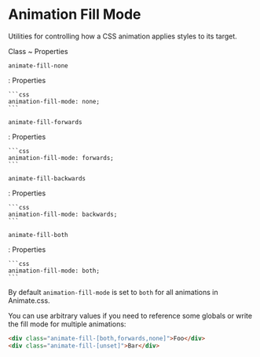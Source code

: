 <!-- markdownlint-disable MD046 -->

# Animation Fill Mode

Utilities for controlling how a CSS animation applies styles to its target.

Class
~ Properties

`animate-fill-none`

: Properties

    ```css
    animation-fill-mode: none;
    ```

`animate-fill-forwards`

: Properties

    ```css
    animation-fill-mode: forwards;
    ```

`animate-fill-backwards`

: Properties

    ```css
    animation-fill-mode: backwards;
    ```

`animate-fill-both`

: Properties

    ```css
    animation-fill-mode: both;
    ```

By default `animation-fill-mode` is set to `both` for all animations in Animate.css.

You can use arbitrary values if you need to reference some globals or write the fill mode for multiple animations:

```html
<div class="animate-fill-[both,forwards,none]">Foo</div>
<div class="animate-fill-[unset]">Bar</div>
```
